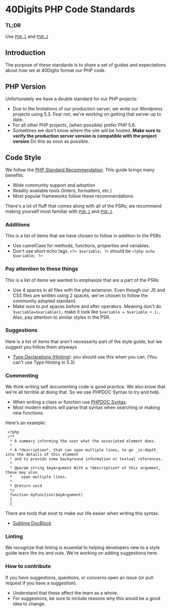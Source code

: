 # 40Digits PHP Code Standards

### TL;DR
Use [`PSR-1`](http://www.php-fig.org/psr/psr-1/) and [`PSR-2`](http://www.php-fig.org/psr/psr-2/)


## Introduction
The purpose of these standards is to share a set of guides and expectations about how we at 40Digits format our PHP code.


## PHP Version
Unfortunately we have a double standard for our PHP projects:
* Due to the limitations of our production server, we write our Wordpress projects using 5.3. Fear not, we're working on getting that server up to date.
* For all other PHP projects, (when possible) prefer PHP 5.6.
* Sometimes we don't know where the site will be hosted. **Make sure to verify the production server version is compatible with the project version** Do this as soon as possible.


## Code Style
We follow the [PHP Standard Recommendation](http://www.php-fig.org/psr/). This guide brings many benefits:
* Wide community support and adoption
* Readily available tools (linters, formatters, etc.)
* Most popular frameworks follow these recommendations

There's a lot of fluff that comes along with all of the PSRs, we recommend making yourself most familiar with [`PSR-1`](http://www.php-fig.org/psr/psr-1/) and [`PSR-2`](http://www.php-fig.org/psr/psr-2/).


### Additions
This is a list of items that we have chosen to follow in addition to the PSRs
* Use camelCase for methods, functions, properties and variables.
* Don't use short echo tags. `<?= $variable; ?>` should be `<?php echo $variable; ?>`


### Pay attention to these things
This is a list of items we wanted to emphasize that are a part of the PSRs
* Use 4 spaces in all files with the php extension. Even though our JS and CSS files are written using 2 spaces, we've chosen to follow the community adopted standard.
* Make sure to put spaces before and after operators. Meaning don't do `$variable=$variable+1;` make it look like `$variable = $variable + 1;`. Also, pay attention to similar styles in the PSR.


### Suggestions
Here is a list of items that aren't necessarily part of the style guide, but we suggest you follow them anyways
* [Type Declarations (Hinting)](http://php.net/manual/en/functions.arguments.php#functions.arguments.type-declaration): you should use this when you can. (You can't use Type Hinting in 5.3).

### Commenting
We think writing self documenting code is good practice. We also know that we're all terrible at doing that. So we use PHPDOC Syntax to try and help.
* When writing a class or function use [PHPDOC Syntax](http://phpdoc.org/docs/latest/getting-started/your-first-set-of-documentation.html).
* Most modern editors will parse that syntax when searching or making new functions.

Here's an example:

```
 <?php
 /**
  * A summary informing the user what the associated element does.
  *
  * A *description*, that can span multiple lines, to go _in-depth_ into the details of this element
  * and to provide some background information or textual references.
  *
  * @param string $myArgument With a *description* of this argument, these may also
  *    span multiple lines.
  *
  * @return void
  */
  function myFunction($myArgument)
  {
  }
```
There are tools that exist to make our life easier when writing this syntax.
* [Sublime DocBlock](https://github.com/spadgos/sublime-jsdocs)


### Linting
We recognize that linting is essential to helping developers new to a style guide learn the ins and outs. We're working on adding suggestions here.


### How to contribute
If you have suggestions, questions, or concerns open an issue (or pull request if you have a suggestion).
* Understand that these affect the team as a whole.
* For suggestions, be sure to include reasons why this would be a good idea to change.
